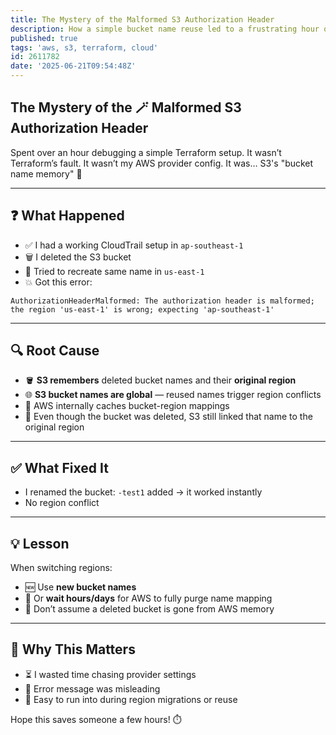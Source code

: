 ```yaml
---
title: The Mystery of the Malformed S3 Authorization Header
description: How a simple bucket name reuse led to a frustrating hour of debugging in Terraform.
published: true
tags: 'aws, s3, terraform, cloud'
id: 2611782
date: '2025-06-21T09:54:48Z'
---
```


## The Mystery of the 🪄 Malformed S3 Authorization Header

Spent over an hour debugging a simple Terraform setup. It wasn’t Terraform’s fault. It wasn’t my AWS provider config. It was… S3's "bucket name memory" 🤯

---

## ❓ What Happened

* ✅ I had a working CloudTrail setup in `ap-southeast-1`
* 🗑️ I deleted the S3 bucket
* 🔁 Tried to recreate same name in `us-east-1`
* 💥 Got this error:

```plaintext
AuthorizationHeaderMalformed: The authorization header is malformed; the region 'us-east-1' is wrong; expecting 'ap-southeast-1'
```

---

## 🔍 Root Cause

* 🪣 **S3 remembers** deleted bucket names and their **original region**
* 🌐 **S3 bucket names are global** — reused names trigger region conflicts
* 🧠 AWS internally caches bucket-region mappings
* 📛 Even though the bucket was deleted, S3 still linked that name to the original region

---

## ✅ What Fixed It

* I renamed the bucket: `-test1` added → it worked instantly
* No region conflict

---

## 💡 Lesson

When switching regions:

* 🆕 Use **new bucket names**
* 🧹 Or **wait hours/days** for AWS to fully purge name mapping
* 🧭 Don’t assume a deleted bucket is gone from AWS memory

---

## 🧵 Why This Matters

* ⏳ I wasted time chasing provider settings
* 🧩 Error message was misleading
* 🔁 Easy to run into during region migrations or reuse

Hope this saves someone a few hours! ⏱️
